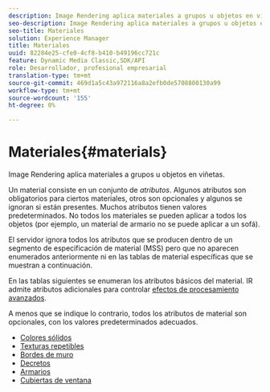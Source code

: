 ```yaml
---
description: Image Rendering aplica materiales a grupos u objetos en viñetas.
seo-description: Image Rendering aplica materiales a grupos u objetos en viñetas.
seo-title: Materiales
solution: Experience Manager
title: Materiales
uuid: 82284e25-cfe0-4cf8-b410-b49196cc721c
feature: Dynamic Media Classic,SDK/API
role: Desarrollador, profesional empresarial
translation-type: tm+mt
source-git-commit: 469d1a5c43a972116a8a2efb0de5708800130a99
workflow-type: tm+mt
source-wordcount: '155'
ht-degree: 0%

---
```



# Materiales{#materials}

Image Rendering aplica materiales a grupos u objetos en viñetas.

Un material consiste en un conjunto de *atributos*. Algunos atributos son obligatorios para ciertos materiales, otros son opcionales y algunos se ignoran si están presentes. Muchos atributos tienen valores predeterminados. No todos los materiales se pueden aplicar a todos los objetos (por ejemplo, un material de armario no se puede aplicar a un sofá).

El servidor ignora todos los atributos que se producen dentro de un segmento de especificación de material (MSS) pero que no aparecen enumerados anteriormente ni en las tablas de material específicas que se muestran a continuación.

En las tablas siguientes se enumeran los atributos básicos del material. IR admite atributos adicionales para controlar [efectos de procesamiento avanzados](../../../../../../ir-api/http-protocol/image-rendering-api-ref/c-ir-http-protocol-ref/c-ir-http-protocol-syntax-and-features/c-ir-advanced-render-effects/c-ir-advanced-render-effects.md#concept-bf8b6d8460244b9cacc7f4a3df4c5281).

A menos que se indique lo contrario, todos los atributos de material son opcionales, con los valores predeterminados adecuados.

* [Colores sólidos](r-ir-solid-colors.md)
* [Texturas repetibles](r-ir-repeatable-textures.md)
* [Bordes de muro](r-ir-wall-borders.md)
* [Decretos](r-ir-decals.md)
* [Armarios](r-ir-cabinets.md)
* [Cubiertas de ventana](r-ir-window-coverings.md)
